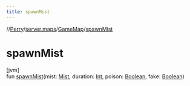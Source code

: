 ```yaml
---
title: spawnMist
---
```

//[Perry](../../../index.html)/[server.maps](../index.html)/[GameMap](index.html)/[spawnMist](spawn-mist.html)



# spawnMist



[jvm]\
fun [spawnMist](spawn-mist.html)(mist: [Mist](../-mist/index.html), duration: [Int](https://kotlinlang.org/api/latest/jvm/stdlib/kotlin/-int/index.html), poison: [Boolean](https://kotlinlang.org/api/latest/jvm/stdlib/kotlin/-boolean/index.html), fake: [Boolean](https://kotlinlang.org/api/latest/jvm/stdlib/kotlin/-boolean/index.html))




